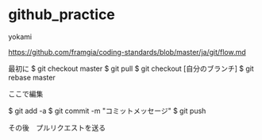 # github_practice
yokami

https://github.com/framgia/coding-standards/blob/master/ja/git/flow.md

最初に
$ git checkout master
$ git pull
$ git checkout [自分のブランチ]
$ git rebase master

ここで編集

$ git add -a
$ git commit -m "コミットメッセージ"
$ git push 

その後　プルリクエストを送る
